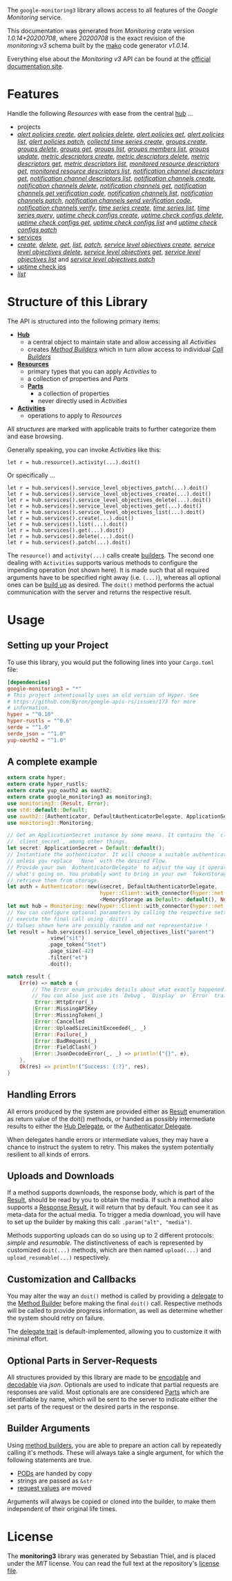 <!---
DO NOT EDIT !
This file was generated automatically from 'src/mako/api/README.md.mako'
DO NOT EDIT !
-->
The `google-monitoring3` library allows access to all features of the *Google Monitoring* service.

This documentation was generated from *Monitoring* crate version *1.0.14+20200708*, where *20200708* is the exact revision of the *monitoring:v3* schema built by the [mako](http://www.makotemplates.org/) code generator *v1.0.14*.

Everything else about the *Monitoring* *v3* API can be found at the
[official documentation site](https://cloud.google.com/monitoring/api/).
# Features

Handle the following *Resources* with ease from the central [hub](https://docs.rs/google-monitoring3/1.0.14+20200708/google_monitoring3/struct.Monitoring.html) ... 

* projects
 * [*alert policies create*](https://docs.rs/google-monitoring3/1.0.14+20200708/google_monitoring3/struct.ProjectAlertPolicyCreateCall.html), [*alert policies delete*](https://docs.rs/google-monitoring3/1.0.14+20200708/google_monitoring3/struct.ProjectAlertPolicyDeleteCall.html), [*alert policies get*](https://docs.rs/google-monitoring3/1.0.14+20200708/google_monitoring3/struct.ProjectAlertPolicyGetCall.html), [*alert policies list*](https://docs.rs/google-monitoring3/1.0.14+20200708/google_monitoring3/struct.ProjectAlertPolicyListCall.html), [*alert policies patch*](https://docs.rs/google-monitoring3/1.0.14+20200708/google_monitoring3/struct.ProjectAlertPolicyPatchCall.html), [*collectd time series create*](https://docs.rs/google-monitoring3/1.0.14+20200708/google_monitoring3/struct.ProjectCollectdTimeSeryCreateCall.html), [*groups create*](https://docs.rs/google-monitoring3/1.0.14+20200708/google_monitoring3/struct.ProjectGroupCreateCall.html), [*groups delete*](https://docs.rs/google-monitoring3/1.0.14+20200708/google_monitoring3/struct.ProjectGroupDeleteCall.html), [*groups get*](https://docs.rs/google-monitoring3/1.0.14+20200708/google_monitoring3/struct.ProjectGroupGetCall.html), [*groups list*](https://docs.rs/google-monitoring3/1.0.14+20200708/google_monitoring3/struct.ProjectGroupListCall.html), [*groups members list*](https://docs.rs/google-monitoring3/1.0.14+20200708/google_monitoring3/struct.ProjectGroupMemberListCall.html), [*groups update*](https://docs.rs/google-monitoring3/1.0.14+20200708/google_monitoring3/struct.ProjectGroupUpdateCall.html), [*metric descriptors create*](https://docs.rs/google-monitoring3/1.0.14+20200708/google_monitoring3/struct.ProjectMetricDescriptorCreateCall.html), [*metric descriptors delete*](https://docs.rs/google-monitoring3/1.0.14+20200708/google_monitoring3/struct.ProjectMetricDescriptorDeleteCall.html), [*metric descriptors get*](https://docs.rs/google-monitoring3/1.0.14+20200708/google_monitoring3/struct.ProjectMetricDescriptorGetCall.html), [*metric descriptors list*](https://docs.rs/google-monitoring3/1.0.14+20200708/google_monitoring3/struct.ProjectMetricDescriptorListCall.html), [*monitored resource descriptors get*](https://docs.rs/google-monitoring3/1.0.14+20200708/google_monitoring3/struct.ProjectMonitoredResourceDescriptorGetCall.html), [*monitored resource descriptors list*](https://docs.rs/google-monitoring3/1.0.14+20200708/google_monitoring3/struct.ProjectMonitoredResourceDescriptorListCall.html), [*notification channel descriptors get*](https://docs.rs/google-monitoring3/1.0.14+20200708/google_monitoring3/struct.ProjectNotificationChannelDescriptorGetCall.html), [*notification channel descriptors list*](https://docs.rs/google-monitoring3/1.0.14+20200708/google_monitoring3/struct.ProjectNotificationChannelDescriptorListCall.html), [*notification channels create*](https://docs.rs/google-monitoring3/1.0.14+20200708/google_monitoring3/struct.ProjectNotificationChannelCreateCall.html), [*notification channels delete*](https://docs.rs/google-monitoring3/1.0.14+20200708/google_monitoring3/struct.ProjectNotificationChannelDeleteCall.html), [*notification channels get*](https://docs.rs/google-monitoring3/1.0.14+20200708/google_monitoring3/struct.ProjectNotificationChannelGetCall.html), [*notification channels get verification code*](https://docs.rs/google-monitoring3/1.0.14+20200708/google_monitoring3/struct.ProjectNotificationChannelGetVerificationCodeCall.html), [*notification channels list*](https://docs.rs/google-monitoring3/1.0.14+20200708/google_monitoring3/struct.ProjectNotificationChannelListCall.html), [*notification channels patch*](https://docs.rs/google-monitoring3/1.0.14+20200708/google_monitoring3/struct.ProjectNotificationChannelPatchCall.html), [*notification channels send verification code*](https://docs.rs/google-monitoring3/1.0.14+20200708/google_monitoring3/struct.ProjectNotificationChannelSendVerificationCodeCall.html), [*notification channels verify*](https://docs.rs/google-monitoring3/1.0.14+20200708/google_monitoring3/struct.ProjectNotificationChannelVerifyCall.html), [*time series create*](https://docs.rs/google-monitoring3/1.0.14+20200708/google_monitoring3/struct.ProjectTimeSeryCreateCall.html), [*time series list*](https://docs.rs/google-monitoring3/1.0.14+20200708/google_monitoring3/struct.ProjectTimeSeryListCall.html), [*time series query*](https://docs.rs/google-monitoring3/1.0.14+20200708/google_monitoring3/struct.ProjectTimeSeryQueryCall.html), [*uptime check configs create*](https://docs.rs/google-monitoring3/1.0.14+20200708/google_monitoring3/struct.ProjectUptimeCheckConfigCreateCall.html), [*uptime check configs delete*](https://docs.rs/google-monitoring3/1.0.14+20200708/google_monitoring3/struct.ProjectUptimeCheckConfigDeleteCall.html), [*uptime check configs get*](https://docs.rs/google-monitoring3/1.0.14+20200708/google_monitoring3/struct.ProjectUptimeCheckConfigGetCall.html), [*uptime check configs list*](https://docs.rs/google-monitoring3/1.0.14+20200708/google_monitoring3/struct.ProjectUptimeCheckConfigListCall.html) and [*uptime check configs patch*](https://docs.rs/google-monitoring3/1.0.14+20200708/google_monitoring3/struct.ProjectUptimeCheckConfigPatchCall.html)
* [services](https://docs.rs/google-monitoring3/1.0.14+20200708/google_monitoring3/struct.Service.html)
 * [*create*](https://docs.rs/google-monitoring3/1.0.14+20200708/google_monitoring3/struct.ServiceCreateCall.html), [*delete*](https://docs.rs/google-monitoring3/1.0.14+20200708/google_monitoring3/struct.ServiceDeleteCall.html), [*get*](https://docs.rs/google-monitoring3/1.0.14+20200708/google_monitoring3/struct.ServiceGetCall.html), [*list*](https://docs.rs/google-monitoring3/1.0.14+20200708/google_monitoring3/struct.ServiceListCall.html), [*patch*](https://docs.rs/google-monitoring3/1.0.14+20200708/google_monitoring3/struct.ServicePatchCall.html), [*service level objectives create*](https://docs.rs/google-monitoring3/1.0.14+20200708/google_monitoring3/struct.ServiceServiceLevelObjectiveCreateCall.html), [*service level objectives delete*](https://docs.rs/google-monitoring3/1.0.14+20200708/google_monitoring3/struct.ServiceServiceLevelObjectiveDeleteCall.html), [*service level objectives get*](https://docs.rs/google-monitoring3/1.0.14+20200708/google_monitoring3/struct.ServiceServiceLevelObjectiveGetCall.html), [*service level objectives list*](https://docs.rs/google-monitoring3/1.0.14+20200708/google_monitoring3/struct.ServiceServiceLevelObjectiveListCall.html) and [*service level objectives patch*](https://docs.rs/google-monitoring3/1.0.14+20200708/google_monitoring3/struct.ServiceServiceLevelObjectivePatchCall.html)
* [uptime check ips](https://docs.rs/google-monitoring3/1.0.14+20200708/google_monitoring3/struct.UptimeCheckIp.html)
 * [*list*](https://docs.rs/google-monitoring3/1.0.14+20200708/google_monitoring3/struct.UptimeCheckIpListCall.html)




# Structure of this Library

The API is structured into the following primary items:

* **[Hub](https://docs.rs/google-monitoring3/1.0.14+20200708/google_monitoring3/struct.Monitoring.html)**
    * a central object to maintain state and allow accessing all *Activities*
    * creates [*Method Builders*](https://docs.rs/google-monitoring3/1.0.14+20200708/google_monitoring3/trait.MethodsBuilder.html) which in turn
      allow access to individual [*Call Builders*](https://docs.rs/google-monitoring3/1.0.14+20200708/google_monitoring3/trait.CallBuilder.html)
* **[Resources](https://docs.rs/google-monitoring3/1.0.14+20200708/google_monitoring3/trait.Resource.html)**
    * primary types that you can apply *Activities* to
    * a collection of properties and *Parts*
    * **[Parts](https://docs.rs/google-monitoring3/1.0.14+20200708/google_monitoring3/trait.Part.html)**
        * a collection of properties
        * never directly used in *Activities*
* **[Activities](https://docs.rs/google-monitoring3/1.0.14+20200708/google_monitoring3/trait.CallBuilder.html)**
    * operations to apply to *Resources*

All *structures* are marked with applicable traits to further categorize them and ease browsing.

Generally speaking, you can invoke *Activities* like this:

```Rust,ignore
let r = hub.resource().activity(...).doit()
```

Or specifically ...

```ignore
let r = hub.services().service_level_objectives_patch(...).doit()
let r = hub.services().service_level_objectives_create(...).doit()
let r = hub.services().service_level_objectives_delete(...).doit()
let r = hub.services().service_level_objectives_get(...).doit()
let r = hub.services().service_level_objectives_list(...).doit()
let r = hub.services().create(...).doit()
let r = hub.services().list(...).doit()
let r = hub.services().get(...).doit()
let r = hub.services().delete(...).doit()
let r = hub.services().patch(...).doit()
```

The `resource()` and `activity(...)` calls create [builders][builder-pattern]. The second one dealing with `Activities` 
supports various methods to configure the impending operation (not shown here). It is made such that all required arguments have to be 
specified right away (i.e. `(...)`), whereas all optional ones can be [build up][builder-pattern] as desired.
The `doit()` method performs the actual communication with the server and returns the respective result.

# Usage

## Setting up your Project

To use this library, you would put the following lines into your `Cargo.toml` file:

```toml
[dependencies]
google-monitoring3 = "*"
# This project intentionally uses an old version of Hyper. See
# https://github.com/Byron/google-apis-rs/issues/173 for more
# information.
hyper = "^0.10"
hyper-rustls = "^0.6"
serde = "^1.0"
serde_json = "^1.0"
yup-oauth2 = "^1.0"
```

## A complete example

```Rust
extern crate hyper;
extern crate hyper_rustls;
extern crate yup_oauth2 as oauth2;
extern crate google_monitoring3 as monitoring3;
use monitoring3::{Result, Error};
use std::default::Default;
use oauth2::{Authenticator, DefaultAuthenticatorDelegate, ApplicationSecret, MemoryStorage};
use monitoring3::Monitoring;

// Get an ApplicationSecret instance by some means. It contains the `client_id` and 
// `client_secret`, among other things.
let secret: ApplicationSecret = Default::default();
// Instantiate the authenticator. It will choose a suitable authentication flow for you, 
// unless you replace  `None` with the desired Flow.
// Provide your own `AuthenticatorDelegate` to adjust the way it operates and get feedback about 
// what's going on. You probably want to bring in your own `TokenStorage` to persist tokens and
// retrieve them from storage.
let auth = Authenticator::new(&secret, DefaultAuthenticatorDelegate,
                              hyper::Client::with_connector(hyper::net::HttpsConnector::new(hyper_rustls::TlsClient::new())),
                              <MemoryStorage as Default>::default(), None);
let mut hub = Monitoring::new(hyper::Client::with_connector(hyper::net::HttpsConnector::new(hyper_rustls::TlsClient::new())), auth);
// You can configure optional parameters by calling the respective setters at will, and
// execute the final call using `doit()`.
// Values shown here are possibly random and not representative !
let result = hub.services().service_level_objectives_list("parent")
             .view("sit")
             .page_token("Stet")
             .page_size(-42)
             .filter("et")
             .doit();

match result {
    Err(e) => match e {
        // The Error enum provides details about what exactly happened.
        // You can also just use its `Debug`, `Display` or `Error` traits
         Error::HttpError(_)
        |Error::MissingAPIKey
        |Error::MissingToken(_)
        |Error::Cancelled
        |Error::UploadSizeLimitExceeded(_, _)
        |Error::Failure(_)
        |Error::BadRequest(_)
        |Error::FieldClash(_)
        |Error::JsonDecodeError(_, _) => println!("{}", e),
    },
    Ok(res) => println!("Success: {:?}", res),
}

```
## Handling Errors

All errors produced by the system are provided either as [Result](https://docs.rs/google-monitoring3/1.0.14+20200708/google_monitoring3/enum.Result.html) enumeration as return value of 
the doit() methods, or handed as possibly intermediate results to either the 
[Hub Delegate](https://docs.rs/google-monitoring3/1.0.14+20200708/google_monitoring3/trait.Delegate.html), or the [Authenticator Delegate](https://docs.rs/yup-oauth2/*/yup_oauth2/trait.AuthenticatorDelegate.html).

When delegates handle errors or intermediate values, they may have a chance to instruct the system to retry. This 
makes the system potentially resilient to all kinds of errors.

## Uploads and Downloads
If a method supports downloads, the response body, which is part of the [Result](https://docs.rs/google-monitoring3/1.0.14+20200708/google_monitoring3/enum.Result.html), should be
read by you to obtain the media.
If such a method also supports a [Response Result](https://docs.rs/google-monitoring3/1.0.14+20200708/google_monitoring3/trait.ResponseResult.html), it will return that by default.
You can see it as meta-data for the actual media. To trigger a media download, you will have to set up the builder by making
this call: `.param("alt", "media")`.

Methods supporting uploads can do so using up to 2 different protocols: 
*simple* and *resumable*. The distinctiveness of each is represented by customized 
`doit(...)` methods, which are then named `upload(...)` and `upload_resumable(...)` respectively.

## Customization and Callbacks

You may alter the way an `doit()` method is called by providing a [delegate](https://docs.rs/google-monitoring3/1.0.14+20200708/google_monitoring3/trait.Delegate.html) to the 
[Method Builder](https://docs.rs/google-monitoring3/1.0.14+20200708/google_monitoring3/trait.CallBuilder.html) before making the final `doit()` call. 
Respective methods will be called to provide progress information, as well as determine whether the system should 
retry on failure.

The [delegate trait](https://docs.rs/google-monitoring3/1.0.14+20200708/google_monitoring3/trait.Delegate.html) is default-implemented, allowing you to customize it with minimal effort.

## Optional Parts in Server-Requests

All structures provided by this library are made to be [encodable](https://docs.rs/google-monitoring3/1.0.14+20200708/google_monitoring3/trait.RequestValue.html) and 
[decodable](https://docs.rs/google-monitoring3/1.0.14+20200708/google_monitoring3/trait.ResponseResult.html) via *json*. Optionals are used to indicate that partial requests are responses 
are valid.
Most optionals are are considered [Parts](https://docs.rs/google-monitoring3/1.0.14+20200708/google_monitoring3/trait.Part.html) which are identifiable by name, which will be sent to 
the server to indicate either the set parts of the request or the desired parts in the response.

## Builder Arguments

Using [method builders](https://docs.rs/google-monitoring3/1.0.14+20200708/google_monitoring3/trait.CallBuilder.html), you are able to prepare an action call by repeatedly calling it's methods.
These will always take a single argument, for which the following statements are true.

* [PODs][wiki-pod] are handed by copy
* strings are passed as `&str`
* [request values](https://docs.rs/google-monitoring3/1.0.14+20200708/google_monitoring3/trait.RequestValue.html) are moved

Arguments will always be copied or cloned into the builder, to make them independent of their original life times.

[wiki-pod]: http://en.wikipedia.org/wiki/Plain_old_data_structure
[builder-pattern]: http://en.wikipedia.org/wiki/Builder_pattern
[google-go-api]: https://github.com/google/google-api-go-client

# License
The **monitoring3** library was generated by Sebastian Thiel, and is placed 
under the *MIT* license.
You can read the full text at the repository's [license file][repo-license].

[repo-license]: https://github.com/Byron/google-apis-rsblob/master/LICENSE.md
